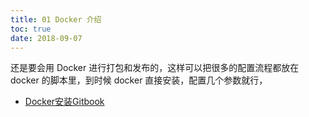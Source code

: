 ```yaml
---
title: 01 Docker 介绍
toc: true
date: 2018-09-07
---
```





还是要会用 Docker 进行打包和发布的，这样可以把很多的配置流程都放在 docker 的脚本里，到时候 docker 直接安装，配置几个参数就行，




* [Docker安装Gitbook](https://or2.in/2016/12/08/docker2gitbook/)
